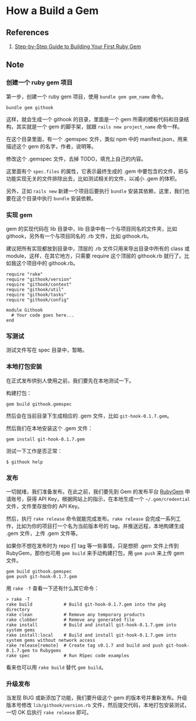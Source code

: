 # How a Build a Gem

## References

1. [Step-by-Step Guide to Building Your First Ruby Gem](https://quickleft.com/blog/engineering-lunch-series-step-by-step-guide-to-building-your-first-ruby-gem/)

## Note

### 创建一个 ruby gem 项目

第一步，创建一个 ruby gem 项目，使用 `bundle gem gem_name` 命令。

    bundle gem githook

这样，就会生成一个 githook 的目录，里面是一个 gem 所需的模板代码和目录结构，其实就是一个 gem 的脚手架，就跟 `rails new project_name` 命令一样。

在这个目录里面，有一个 .gemspec 文件，类似 npm 中的 manifest.json，用来描述这个 gem 的名字，作者，说明等。

修改这个 .gemspec 文件，去掉 TODO，填充上自己的内容。

这里面有个 `spec.files` 的属性，它表示最终生成的 .gem 中要包含的文件，把与功能实现无关的文件排除出去，比如测试相关的文件，以减小 .gem 的体积。

另外，正如 `rails new` 新建一个项目后要执行 `bundle` 安装其依赖，这里，我们也要在这个目录中执行 `bundle` 安装依赖。

### 实现 gem

gem 的实现代码在 lib 目录中，lib 目录中有一个与项目同名的文件夹，比如 githook，另外有一个与项目同名的 .rb 文件，比如 githook.rb。

建议把所有实现都放到目录中，顶层的 .rb 文件只用来导出目录中所有的 class 或 module，这样，在其它地方，只需要 require 这个顶层的 githook.rb 就行了。比如我这个项目中的 githook.rb。

    require "rake"
    require "githook/version"
    require "githook/context"
    require "githook/util"
    require "githook/tasks"
    require "githook/config"

    module Githook
      # Your code goes here...
    end

### 写测试

测试文件写在 spec 目录中，暂略。

### 本地打包安装

在正式发布供别人使用之前，我们要先在本地测试一下。

构建打包：

    gem build githook.gemspec

然后会在当前目录下生成相应的 .gem 文件，比如 `git-hook-0.1.7.gem`。

然后我们在本地安装这个 .gem 文件：

    gem install git-hook-0.1.7.gem

测试一下工作是否正常：

    $ githook help

### 发布

一切就绪，我们准备发布。在此之前，我们要先到 Gem 的发布平台 [RubyGem](https://rubygems.org/) 申请账号，获得 API Key，根据网站上的指示，在本地生成一个 `~/.gem/credential` 文件，文件里存放你的 API Key。

然后，执行 `rake release` 命令就能完成发布。`rake release` 会完成一系列工作，比如为你的项目打一个名为当前版本号的 tag，并推送远程，本地构建生成 .gem 文件，上传 .gem 文件等。

如果你不想在发布时为 repo 打 tag 等一些事情，只是想把 .gem 文件上传到 RubyGem，那你也可用 `gem build` 来手动构建打包，用 `gem push` 来上传 gem 文件。

    gem build githook.gemspec
    gem push git-hook-0.1.7.gem

用 `rake -T` 查看一下还有什么其它命令：

    > rake -T
    rake build            # Build git-hook-0.1.7.gem into the pkg directory
    rake clean            # Remove any temporary products
    rake clobber          # Remove any generated file
    rake install          # Build and install git-hook-0.1.7.gem into system gems
    rake install:local    # Build and install git-hook-0.1.7.gem into system gems without network access
    rake release[remote]  # Create tag v0.1.7 and build and push git-hook-0.1.7.gem to Rubygems
    rake spec             # Run RSpec code examples

看来也可以用 `rake build` 替代 `gem build`。

### 升级发布

当发现 BUG 或新添加了功能，我们要升级这个 gem 的版本号并重新发布。升级版本号修改 `lib/githook/version.rb` 文件，然后提交代码，本地打包安装测试，一切 OK 后执行 `rake release` 即可。

